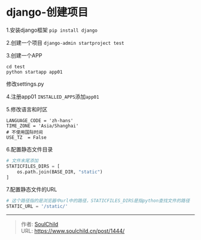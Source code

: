 # django-创建项目

<!--more-->
1.安装django框架
```pip install django```

2.创建一个项目
```django-admin startproject test```

3.创建一个APP
```
cd test
python startapp app01
```

修改settings.py

4.注册app01
`INSTALLED_APPS`添加`app01`

5.修改语言和时区
```
LANGUAGE_CODE = 'zh-hans'
TIME_ZONE = 'Asia/Shanghai'
# 不使用国际时间
USE_TZ  = False
```

6.配置静态文件目录
```python
# 文件末尾添加
STATICFILES_DIRS = [
    os.path.join(BASE_DIR, "static")
]
```

7.配置静态文件的URL
```python
# 这个路径指的是浏览器中url中的路径，STATICFILES_DIRS是指python查找文件的路径
STATIC_URL = '/static/'
```



---

> 作者: [SoulChild](https://www.soulchild.cn)  
> URL: https://www.soulchild.cn/post/1444/  


